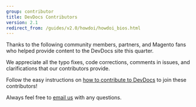 ```yaml
---
group: contributor
title: DevDocs Contributors
version: 2.1
redirect_from: /guides/v2.0/howdoi/howdoi_bios.html
---
```


Thanks to the following community members, partners, and Magento fans who helped provide content to the DevDocs site this quarter.

We appreciate all the typo fixes, code corrections, comments in issues, and clarifications that our contributors provide.

Follow the easy instructions on [how to contribute to DevDocs][0] to join these contributors!

Always feel free to [email us][1] with any questions.

<div class="devdocs-contributors"></div>


[0]: https://github.com/magento/devdocs/blob/master/.github/CONTRIBUTING.md
[1]: mailto:DL-Magento-Doc-Feedback@magento.com
